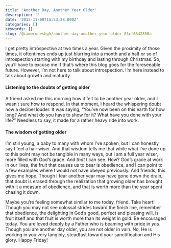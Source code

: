 ```yaml
---
title: 'Another Day, Another Year Older'
description: ''
date: '2013-11-08T15:53:28.000Z'
categories: []
keywords: []
slug: /@cameroneshgh/another-day-another-year-older-85cf6642850a
---
```


I get pretty introspective at two times a year. Given the proximity of those times, it oftentimes ends up just blurring into a month and a half or so of introspection starting with my birthday and lasting through Christmas. So, you’ll have to excuse me if that’s where this blog goes for the foreseeable future. However, I’m not here to talk about introspection. I’m here instead to talk about growth and maturity.

#### Listening to the doubts of getting older

A friend asked me this morning how it felt to be another year older, and I wasn’t sure how to respond. In that moment, I heard the whispering doubt now a decibel louder. It was saying, “You’ve now been on this earth for how long? And what do you have to show for it? What have you done with your life?” Needless to say, it made for a rather heavy ride into work.

#### The wisdom of getting older

I’m still young, a baby to many with whom I’ve spoken, but I can honestly say I feel a hair wiser. And that wisdom tells me that while what I’ve done up to this point may not be tangible in many ways, but I am a full year wiser, more filled with God’s grace. And _that_ I can see. How? God’s grace at work in our lives, the fruit that causes us to bear is obedience, and I can point to a few examples where I would not have obeyed previously. And friends, this gives me hope. Though I fear another year may have gone down the drain, that doubt is erased through the realization that growing older has brought with it a measure of obedience, and that is worth more than the year spent chasing it down.

Maybe you’re feeling somewhat similar to me today, friend. Take heart! Though you may not see colossal strides toward the finish line, remember that obedience, the delighting in God’s good, perfect and pleasing will, is fruit itself and that fruit is worth more than its weight in gold. Be encouraged today. You are loved deeply by a Father who is beaming with pride in _you_. Though you are another day older, you are not older in vain. No, He is working in you very tangibly, steadfast toward your sanctification and His glory. Happy Friday!